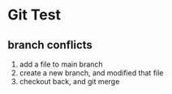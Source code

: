 # Git Test
## branch conflicts
1. add a file to main branch
2. create a new branch, and modified that file
3. checkout back, and git merge

